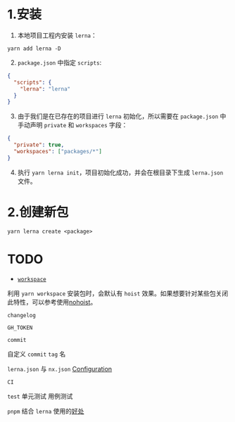 # 1.安装

1. 本地项目工程内安装 `lerna`：

```shell
yarn add lerna -D
```

2. `package.json` 中指定 `scripts`:

```json
{
  "scripts": {
    "lerna": "lerna"
  }
}
```

3. 由于我们是在已存在的项目进行 `lerna` 初始化，所以需要在 `package.json` 中手动声明 `private` 和 `workspaces` 字段：

```json
{
  "private": true,
  "workspaces": ["packages/*"]
}
```

4. 执行 `yarn lerna init`，项目初始化成功，并会在根目录下生成 `lerna.json` 文件。

# 2.创建新包

```shell
yarn lerna create <package>
```


# TODO

- [`workspace`](https://zhuanlan.zhihu.com/p/381794854)

利用 `yarn workspace` 安装包时，会默认有 `hoist` 效果。如果想要针对某些包关闭此特性，可以参考使用[nohoist](https://classic.yarnpkg.com/blog/2018/02/15/nohoist/)。

`changelog`

`GH_TOKEN`

`commit`

自定义 `commit` `tag` 名

`lerna.json` 与 `nx.json` [Configuration](https://lerna.js.org/docs/api-reference/configuration)

`CI`

`test` 单元测试 用例测试

`pnpm` 结合 `lerna` 使用的[好处](https://lerna.js.org/docs/recipes/using-pnpm-with-lerna)

